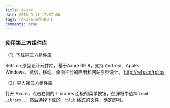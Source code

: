 ```yaml
---
title: Axure
date: 2018-9-11 17:07:00
tags: [Axure,原型设计]
comments: true
---
```


### 使用第三方组件库

（1）下载第三方组件库

Refs.cn 原型设计元件库，基于Axure RP 8，支持 Android、Apple、Windows、微信，移动、桌面平台的应用和网站原型设计。 http://refs.cn/rplibs

（2）导入第三方组件库

打开 Axure，点击右侧的 Libraries 面板的菜单按钮，在弹框中选择 `Load Library...` 然后选择下载的 `.rplib` 格式的文件，确定即可。